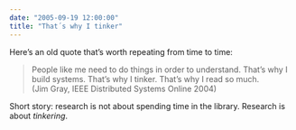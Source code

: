 ```yaml
---
date: "2005-09-19 12:00:00"
title: "That´s why I tinker"
---
```




Here&rsquo;s an old quote that&rsquo;s worth repeating from time to time:

> People like me need to do things in order to understand. That&rsquo;s why I build systems. That&rsquo;s why I tinker. That&rsquo;s why I read so much.<br/>
(Jim Gray, IEEE Distributed Systems Online 2004)


Short story: research is not about spending time in the library. Research is about <em>tinkering</em>.

